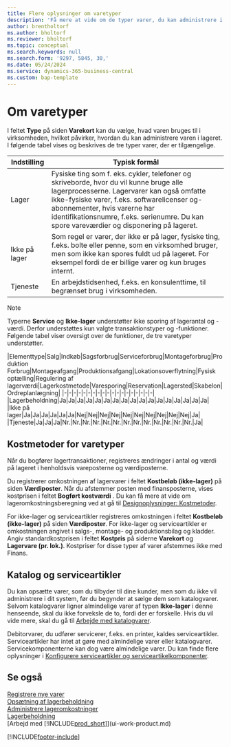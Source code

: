 ```yaml
---
title: Flere oplysninger om varetyper
description: 'Få mere at vide om de typer varer, du kan administrere i lageret, og hvordan typer påvirkes. Du kan regulere lagerværdien for en vare ved hjælp af FIFO eller gennemsnitlige kostmetoder, f.eks., når varepriser ændres af andre årsager end transaktioner.'
author: brentholtorf
ms.author: bholtorf
ms.reviewer: bholtorf
ms.topic: conceptual
ms.search.keywords: null
ms.search.form: '9297, 5845, 30,'
ms.date: 05/24/2024
ms.service: dynamics-365-business-central
ms.custom: bap-template
---
```

# <a name="about-item-types"></a>Om varetyper

I feltet **Type** på siden **Varekort** kan du vælge, hvad varen bruges til i virksomheden, hvilket påvirker, hvordan du kan administrere varen i lageret. I følgende tabel vises og beskrives de tre typer varer, der er tilgængelige.

|Indstilling|Typisk formål|
|------|-----------|
|Lager|Fysiske ting som f. eks. cykler, telefoner og skriveborde, hvor du vil kunne bruge alle lagerprocesserne. Lagervarer kan også omfatte ikke-fysiske varer, f.eks. softwarelicenser og-abonnementer, hvis varerne har identifikationsnumre, f.eks. serienumre. Du kan spore vareværdier og disponering på lageret.|
|Ikke på lager|Som regel er varer, der ikke er på lager, fysiske ting, f.eks. bolte eller penne, som en virksomhed bruger, men som ikke kan spores fuldt ud på lageret. For eksempel fordi de er billige varer og kun bruges internt.|
|Tjeneste|En arbejdstidsenhed, f.eks. en konsulenttime, til begrænset brug i virksomheden.|

> [!NOTE]
> Typerne **Service** og **Ikke-lager** understøtter ikke sporing af lagerantal og -værdi. Derfor understøttes kun valgte transaktionstyper og -funktioner. Følgende tabel viser oversigt over de funktioner, de tre varetyper understøtter.

|Elementtype|Salg|Indkøb|Sagsforbrug|Serviceforbrug|Montageforbrug|Produktion Forbrug|Montageafgang|Produktionsafgang|Lokationsoverflytning|Fysisk optælling|Regulering af lagerværdi|Lagerkostmetode|Varesporing|Reservation|Lagersted|Skabelon|Ordreplanlægning|
|-|-|-|-|-|-|-|-|-|-|-|-|-|-|-|-|-|-|-|
|Lagerbeholdning|Ja|Ja|Ja|Ja|Ja|Ja|Ja|Ja|Ja|Ja|Ja|Ja|Ja|Ja|Ja|Ja|Ja|
|Ikke på lager|Ja|Ja|Ja|Ja|Ja|Ja|Nej|Nej|Nej|Nej|Nej|Nej|Nej|Nej|Nej|Nej|Ja|
|Tjeneste|Ja|Ja|Ja|Nr.|Nr.|Nr.|Nr.|Nr.|Nr.|Nr.|Nr.|Nr.|Nr.|Nr.|Nr.|Nr.|Ja|

## <a name="costing-methods-for-types-of-items"></a>Kostmetoder for varetyper

Når du bogfører lagertransaktioner, registreres ændringer i antal og værdi på lageret i henholdsvis vareposterne og værdiposterne.

Du registrerer omkostningen af lagervarer i feltet **Kostbeløb (ikke-lager)** på siden **Værdiposter**. Når du afstemmer posten med finansposterne, vises kostprisen i feltet **Bogført kostværdi** . Du kan få mere at vide om lageromkostningsberegning ved at gå til [Designoplysninger: Kostmetoder](design-details-inventory-costing.md).

For ikke-lager og serviceartikler registreres omkostningen i feltet **Kostbeløb (ikke-lager)** på siden **Værdiposter**. For ikke-lager og serviceartikler er omkostningen angivet i salgs-, montage- og produktionsbilag og kladder. Angiv standardkostprisen i feltet **Kostpris** på siderne **Varekort** og **Lagervare (pr. lok.)**. Kostpriser for disse typer af varer afstemmes ikke med Finans.

## <a name="catalog-and-service-items"></a>Katalog og serviceartikler

Du kan opsætte varer, som du tilbyder til dine kunder, men som du ikke vil administrere i dit system, før du begynder at sælge dem som katalogvarer. Selvom katalogvarer ligner almindelige varer af typen **Ikke-lager** i denne henseende, skal du ikke forveksle de to, fordi der er forskelle. Hvis du vil vide mere, skal du gå til [Arbejde med katalogvarer](inventory-how-work-nonstock-items.md).

Debitorvarer, du udfører servicerer, f.eks. en printer, kaldes serviceartikler. Serviceartikler har intet at gøre med almindelige varer eller katalogvarer. Servicekomponenterne kan dog være almindelige varer. Du kan finde flere oplysninger i [Konfigurere serviceartikler og serviceartikelkomponenter](service-how-setup-service-items.md).

## <a name="see-also"></a>Se også

[Registrere nye varer](inventory-how-register-new-items.md)  
[Opsætning af lagerbeholdning](inventory-setup-inventory.md)  
[Administrere lageromkostninger](finance-manage-inventory-costs.md)  
[Lagerbeholdning](inventory-manage-inventory.md)  
[Arbejd med [!INCLUDE[prod_short](includes/prod_short.md)]](ui-work-product.md)

[!INCLUDE[footer-include](includes/footer-banner.md)]
